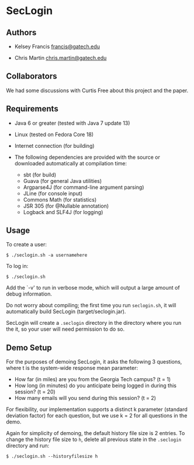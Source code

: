 SecLogin
========

Authors
-------

- Kelsey Francis     francis@gatech.edu

- Chris Martin       chris.martin@gatech.edu

Collaborators
-------------

We had some discussions with Curtis Free about this project and the paper.

Requirements
------------

- Java 6 or greater (tested with Java 7 update 13)
- Linux (tested on Fedora Core 18)
- Internet connection (for building)

- The following dependencies are provided with the source or downloaded automatically at
  compilation time:

    - sbt (for build)
    - Guava (for general Java utilities)
    - Argparse4J (for command-line argument parsing)
    - JLine (for console input)
    - Commons Math (for statistics)
    - JSR 305 (for @Nullable annotation)
    - Logback and SLF4J (for logging)

Usage
-----

To create a user:

    $ ./seclogin.sh -a usernamehere

To log in:

    $ ./seclogin.sh

Add the `-v' to run in verbose mode, which will output a large amount of debug information.

Do not worry about compiling; the first time you run `seclogin.sh`, it will automatically
build SecLogin (target/seclogin.jar).

SecLogin will create a `.seclogin` directory in the directory where you run the it, so your
user will need permission to do so.

Demo Setup
-------------------

For the purposes of demoing SecLogin, it asks the following 3 questions, where t is the system-wide
response mean parameter:
- How far (in miles) are you from the Georgia Tech campus? (t = 1)
- How long (in minutes) do you anticipate being logged in during this session? (t = 20)
- How many emails will you send during this session? (t = 2)

For flexibility, our implementation supports a distinct k parameter (standard deviation factor)
for each question, but we use k = 2 for all questions in the demo.

Again for simplicity of demoing, the default history file size is 2 entries. To change the history
file size to `h`, delete all previous state in the `.seclogin` directory and run:

    $ ./seclogin.sh --historyfilesize h

